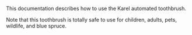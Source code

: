 This documentation describes how to use the Karel automated toothbrush.

Note that this toothbrush is totally safe to use for children, adults, pets, wildlife, and blue spruce.
